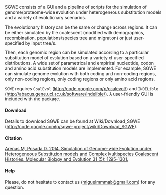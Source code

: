 SGWE consists of a GUI and a pipeline of scripts for the simulation of genome/proteome-wide evolution under heterogeneous substitution models and a variety of evolutionary scenarios.

The evolutionary history can be the same or change across regions. It can be either simulated by the coalescent (modified with demographics, recombination, populations/species tree and migration) or just user-specified by input tree/s.

Then, each genomic region can be simulated according to a particular substitution model of evolution based on a variety of user-specified distributions. A wide set of parametrical and empirical nucleotide, codon and amino acid substitution models are implemented. For example, SGWE can simulate genome evolution with both coding and non-coding regions, only non-coding regions, only coding regions or only amino acid regions.

`SGWE` requires `CoalEvol` (http://code.google.com/p/coalevol/) and `INDELible` (http://abacus.gene.ucl.ac.uk/software/indelible/).
A user-friendly GUI is included with the package.


#### Download ####
Details to download SGWE can be found at Wiki/Download\_SGWE (http://code.google.com/p/sgwe-project/wiki/Download_SGWE).


#### Citation ####
[Arenas M, Posada D. 2014. Simulation of Genome-wide Evolution under Heterogeneous Substitution models and Complex Multispecies Coalescent Histories. Molecular Biology and Evolution 31 (5): 1295-1301. ](http://mbe.oxfordjournals.org/content/31/5/1295.full)


#### Help ####
Please, do not hesitate to contact us (miguelmmmab@gmail.com) for any question.